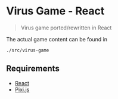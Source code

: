 # Virus Game - React

> Virus game ported/rewritten in React

The actual game content can be found in

```
./src/virus-game
```

## Requirements

* [React](https://reactjs.org/)
* [Pixi.js](https://www.pixijs.com/)